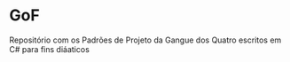 # GoF
Repositório com os Padrões de Projeto da Gangue dos Quatro escritos em C# para fins diáaticos

